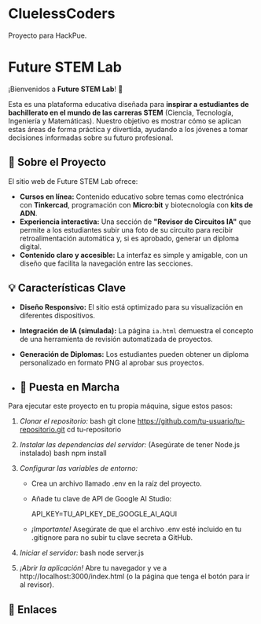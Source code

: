 # CluelessCoders
Proyecto para HackPue.
# Future STEM Lab

¡Bienvenidos a **Future STEM Lab**! 👋

Esta es una plataforma educativa diseñada para **inspirar a estudiantes de bachillerato en el mundo de las carreras STEM** (Ciencia, Tecnología, Ingeniería y Matemáticas). Nuestro objetivo es mostrar cómo se aplican estas áreas de forma práctica y divertida, ayudando a los jóvenes a tomar decisiones informadas sobre su futuro profesional.

## 🚀 Sobre el Proyecto

El sitio web de Future STEM Lab ofrece:

* **Cursos en línea:** Contenido educativo sobre temas como electrónica con **Tinkercad**, programación con **Micro:bit** y biotecnología con **kits de ADN**.
* **Experiencia interactiva:** Una sección de **"Revisor de Circuitos IA"** que permite a los estudiantes subir una foto de su circuito para recibir retroalimentación automática y, si es aprobado, generar un diploma digital.
* **Contenido claro y accesible:** La interfaz es simple y amigable, con un diseño que facilita la navegación entre las secciones.
## 💡 Características Clave

* **Diseño Responsivo:** El sitio está optimizado para su visualización en diferentes dispositivos.
* **Integración de IA (simulada):** La página `ia.html` demuestra el concepto de una herramienta de revisión automatizada de proyectos.
* **Generación de Diplomas:** Los estudiantes pueden obtener un diploma personalizado en formato PNG al aprobar sus proyectos.

* ## 🚀 Puesta en Marcha

Para ejecutar este proyecto en tu propia máquina, sigue estos pasos:

1.  *Clonar el repositorio:*
    bash
    git clone https://github.com/tu-usuario/tu-repositorio.git
    cd tu-repositorio
    

2.  *Instalar las dependencias del servidor:*
    (Asegúrate de tener Node.js instalado)
    bash
    npm install
    

3.  *Configurar las variables de entorno:*
    *   Crea un archivo llamado .env en la raíz del proyecto.
    *   Añade tu clave de API de Google AI Studio:
        
        API_KEY=TU_API_KEY_DE_GOOGLE_AI_AQUI
        
    *   *¡Importante!* Asegúrate de que el archivo .env esté incluido en tu .gitignore para no subir tu clave secreta a GitHub.

4.  *Iniciar el servidor:*
    bash
    node server.js
    

5.  *¡Abrir la aplicación!*
    Abre tu navegador y ve a http://localhost:3000/index.html (o la página que tenga el botón para ir al revisor).

## 🔗 Enlaces

